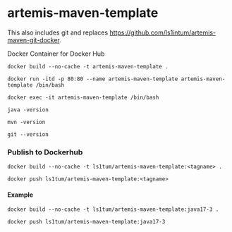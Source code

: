 # artemis-maven-template

This also includes git and replaces https://github.com/ls1intum/artemis-maven-git-docker.

Docker Container for Docker Hub

	docker build --no-cache -t artemis-maven-template .

	docker run -itd -p 80:80 --name artemis-maven-template artemis-maven-template /bin/bash

	docker exec -it artemis-maven-template /bin/bash

	java -version
	
	mvn -version
	
	git --version
	
	
### Publish to Dockerhub

	docker build --no-cache -t ls1tum/artemis-maven-template:<tagname> .

	docker push ls1tum/artemis-maven-template:<tagname>
	
	
	
#### Example

	docker build --no-cache -t ls1tum/artemis-maven-template:java17-3 .
	
	docker push ls1tum/artemis-maven-template:java17-3

	